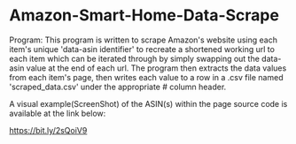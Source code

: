 # Amazon-Smart-Home-Data-Scrape
Program: This program is written to scrape Amazon's website using each item's unique 'data-asin identifier' to recreate a shortened working url to each item which can be iterated through by simply swapping out the data-asin value at the end of each url. The program then extracts the data values from each item's page, then writes each value to a row in a .csv file named 'scraped_data.csv' under the appropriate # column header.

A visual example(ScreenShot) of the ASIN(s) within the page source code is
available at the link below:

https://bit.ly/2sQoiV9
